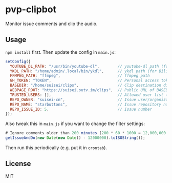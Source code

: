 # pvp-clipbot
Monitor issue comments and clip the audio.

## Usage

`npm install` first. Then update the config in `main.js`:

``` js
setConfig({
  YOUTUBE_DL_PATH: "/usr/bin/youtube-dl",        // youtube-dl path (for YouTube)
  YKDL_PATH: "/home/admin/.local/bin/ykdl",      // ykdl path (for Bilibili)
  FFMPEG_PATH: "ffmpeg",                         // ffmpeg path
  GH_TOKEN: "TOKEN",                             // Personal access token
  BASEDIR: "/home/suisei/clips",                 // Clip destination directory
  WEBPAGE_ROOT: "https://suisei.outv.im/clips",  // Public URL of BASEDIR
  TRUSTED_USERS: [],                             // Allowed user list (username in all lowercase)
  REPO_OWNER: "suisei-cn",                       // Issue user/organization name
  REPO_NAME: "starbuttons",                      // Issue repository name
  REPO_ISSUE_ID: 5,                              // Issue number
});
```

Also tweak this in `main.js` if you want to change the filter settings:

``` js
# Ignore comments older than 200 minutes (200 * 60 * 1000 = 12,000,000 ms)
getIssueAndDo(new Date(new Date() - 12000000).toISOString());
```

Then run this periodically (e.g. put it in `crontab`).

## License
MIT
